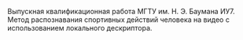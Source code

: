 Выпускная квалификационная работа МГТУ им. Н. Э. Баумана ИУ7. Метод распознавания спортивных действий человека на видео с использованием локального дескриптора.
